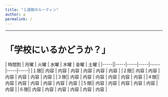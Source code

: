 ```yaml
---
title: "１週間のルーティン"
author: a
permalink: /
---
```







---

#  「学校にいるかどうか？」

| 時間割  | 月曜  | 火曜  | 水曜  | 木曜  | 金曜  | 土曜  |
|-----||-----|-----|-----|-----|-----|-----|
|１限|| 内容  | 内容  | 内容  | 内容  | 内容  | 内容  |
|２限|| 内容  | 内容  | 内容  | 内容  | 内容  | 内容  |
|３限|| 内容  | 内容  | 内容  | 内容  | 内容  | 内容  |
|４限|| 内容  | 内容  | 内容  | 内容  | 内容  | 内容  |
|５限|| 内容  | 内容  | 内容  | 内容  | 内容  | 内容  |
|６限|| 内容  | 内容  | 内容  | 内容  | 内容  | 内容  |

